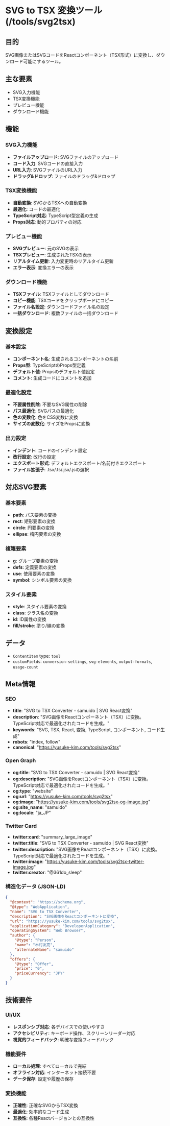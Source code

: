 # SVG to TSX 変換ツール (/tools/svg2tsx)

## 目的

SVG画像またはSVGコードをReactコンポーネント（TSX形式）に変換し、ダウンロード可能にするツール。

## 主な要素

- SVG入力機能
- TSX変換機能
- プレビュー機能
- ダウンロード機能

## 機能

### SVG入力機能

- **ファイルアップロード**: SVGファイルのアップロード
- **コード入力**: SVGコードの直接入力
- **URL入力**: SVGファイルのURL入力
- **ドラッグ&ドロップ**: ファイルのドラッグ&ドロップ

### TSX変換機能

- **自動変換**: SVGからTSXへの自動変換
- **最適化**: コードの最適化
- **TypeScript対応**: TypeScript型定義の生成
- **Props対応**: 動的プロパティの対応

### プレビュー機能

- **SVGプレビュー**: 元のSVGの表示
- **TSXプレビュー**: 生成されたTSXの表示
- **リアルタイム更新**: 入力変更時のリアルタイム更新
- **エラー表示**: 変換エラーの表示

### ダウンロード機能

- **TSXファイル**: TSXファイルとしてダウンロード
- **コピー機能**: TSXコードをクリップボードにコピー
- **ファイル名設定**: ダウンロードファイル名の設定
- **一括ダウンロード**: 複数ファイルの一括ダウンロード

## 変換設定

### 基本設定

- **コンポーネント名**: 生成されるコンポーネントの名前
- **Props型**: TypeScriptのProps型定義
- **デフォルト値**: Propsのデフォルト値設定
- **コメント**: 生成コードにコメントを追加

### 最適化設定

- **不要属性削除**: 不要なSVG属性の削除
- **パス最適化**: SVGパスの最適化
- **色の変数化**: 色をCSS変数に変換
- **サイズの変数化**: サイズをPropsに変換

### 出力設定

- **インデント**: コードのインデント設定
- **改行設定**: 改行の設定
- **エクスポート形式**: デフォルトエクスポート/名前付きエクスポート
- **ファイル拡張子**: .tsx/.ts/.jsx/.jsの選択

## 対応SVG要素

### 基本要素

- **path**: パス要素の変換
- **rect**: 矩形要素の変換
- **circle**: 円要素の変換
- **ellipse**: 楕円要素の変換

### 複雑要素

- **g**: グループ要素の変換
- **defs**: 定義要素の変換
- **use**: 使用要素の変換
- **symbol**: シンボル要素の変換

### スタイル要素

- **style**: スタイル要素の変換
- **class**: クラス名の変換
- **id**: ID属性の変換
- **fill/stroke**: 塗り/線の変換

## データ

- `ContentItem` type: `tool`
- `customFields`: `conversion-settings`, `svg-elements`, `output-formats`, `usage-count`

## Meta情報

### SEO

- **title**: "SVG to TSX Converter - samuido | SVG React変換"
- **description**: "SVG画像をReactコンポーネント（TSX）に変換。TypeScript対応で最適化されたコードを生成。"
- **keywords**: "SVG, TSX, React, 変換, TypeScript, コンポーネント, コード生成"
- **robots**: "index, follow"
- **canonical**: "https://yusuke-kim.com/tools/svg2tsx"

### Open Graph

- **og:title**: "SVG to TSX Converter - samuido | SVG React変換"
- **og:description**: "SVG画像をReactコンポーネント（TSX）に変換。TypeScript対応で最適化されたコードを生成。"
- **og:type**: "website"
- **og:url**: "https://yusuke-kim.com/tools/svg2tsx"
- **og:image**: "https://yusuke-kim.com/tools/svg2tsx-og-image.jpg"
- **og:site_name**: "samuido"
- **og:locale**: "ja_JP"

### Twitter Card

- **twitter:card**: "summary_large_image"
- **twitter:title**: "SVG to TSX Converter - samuido | SVG React変換"
- **twitter:description**: "SVG画像をReactコンポーネント（TSX）に変換。TypeScript対応で最適化されたコードを生成。"
- **twitter:image**: "https://yusuke-kim.com/tools/svg2tsx-twitter-image.jpg"
- **twitter:creator**: "@361do_sleep"

### 構造化データ (JSON-LD)

```json
{
  "@context": "https://schema.org",
  "@type": "WebApplication",
  "name": "SVG to TSX Converter",
  "description": "SVG画像をReactコンポーネントに変換",
  "url": "https://yusuke-kim.com/tools/svg2tsx",
  "applicationCategory": "DeveloperApplication",
  "operatingSystem": "Web Browser",
  "author": {
    "@type": "Person",
    "name": "木村友亮",
    "alternateName": "samuido"
  },
  "offers": {
    "@type": "Offer",
    "price": "0",
    "priceCurrency": "JPY"
  }
}
```

## 技術要件

### UI/UX

- **レスポンシブ対応**: 各デバイスでの使いやすさ
- **アクセシビリティ**: キーボード操作、スクリーンリーダー対応
- **視覚的フィードバック**: 明確な変換フィードバック

### 機能要件

- **ローカル処理**: すべてローカルで完結
- **オフライン対応**: インターネット接続不要
- **データ保存**: 設定や履歴の保存

### 変換機能

- **正確性**: 正確なSVGからTSX変換
- **最適化**: 効率的なコード生成
- **互換性**: 各種Reactバージョンとの互換性
